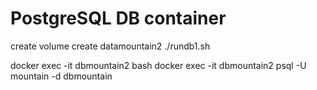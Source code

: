 # PostgreSQL DB container

create volume create datamountain2
./rundb1.sh

docker exec -it dbmountain2 bash
docker exec -it dbmountain2 psql -U mountain -d dbmountain